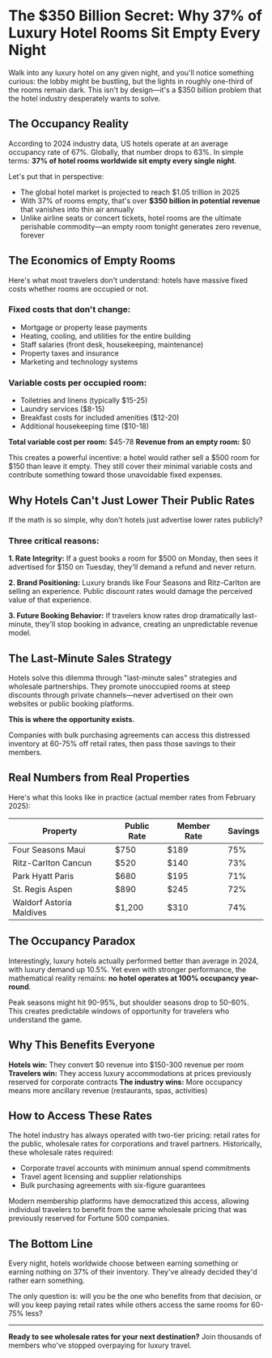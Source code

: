 # The $350 Billion Secret: Why 37% of Luxury Hotel Rooms Sit Empty Every Night

Walk into any luxury hotel on any given night, and you'll notice something curious: the lobby might be bustling, but the lights in roughly one-third of the rooms remain dark. This isn't by design—it's a $350 billion problem that the hotel industry desperately wants to solve.

## The Occupancy Reality

According to 2024 industry data, US hotels operate at an average occupancy rate of 67%. Globally, that number drops to 63%. In simple terms: **37% of hotel rooms worldwide sit empty every single night**.

Let's put that in perspective:
- The global hotel market is projected to reach $1.05 trillion in 2025
- With 37% of rooms empty, that's over **$350 billion in potential revenue** that vanishes into thin air annually
- Unlike airline seats or concert tickets, hotel rooms are the ultimate perishable commodity—an empty room tonight generates zero revenue, forever

## The Economics of Empty Rooms

Here's what most travelers don't understand: hotels have massive fixed costs whether rooms are occupied or not.

### Fixed costs that don't change:
- Mortgage or property lease payments
- Heating, cooling, and utilities for the entire building
- Staff salaries (front desk, housekeeping, maintenance)
- Property taxes and insurance
- Marketing and technology systems

### Variable costs per occupied room:
- Toiletries and linens (typically $15-25)
- Laundry services ($8-15)
- Breakfast costs for included amenities ($12-20)
- Additional housekeeping time ($10-18)

**Total variable cost per room:** $45-78
**Revenue from an empty room:** $0

This creates a powerful incentive: a hotel would rather sell a $500 room for $150 than leave it empty. They still cover their minimal variable costs and contribute something toward those unavoidable fixed expenses.

## Why Hotels Can't Just Lower Their Public Rates

If the math is so simple, why don't hotels just advertise lower rates publicly?

### Three critical reasons:

**1. Rate Integrity:** If a guest books a room for $500 on Monday, then sees it advertised for $150 on Tuesday, they'll demand a refund and never return.

**2. Brand Positioning:** Luxury brands like Four Seasons and Ritz-Carlton are selling an experience. Public discount rates would damage the perceived value of that experience.

**3. Future Booking Behavior:** If travelers know rates drop dramatically last-minute, they'll stop booking in advance, creating an unpredictable revenue model.

## The Last-Minute Sales Strategy

Hotels solve this dilemma through "last-minute sales" strategies and wholesale partnerships. They promote unoccupied rooms at steep discounts through private channels—never advertised on their own websites or public booking platforms.

**This is where the opportunity exists.**

Companies with bulk purchasing agreements can access this distressed inventory at 60-75% off retail rates, then pass those savings to their members.

## Real Numbers from Real Properties

Here's what this looks like in practice (actual member rates from February 2025):

| Property | Public Rate | Member Rate | Savings |
|----------|-------------|-------------|---------|
| Four Seasons Maui | $750 | $189 | 75% |
| Ritz-Carlton Cancun | $520 | $140 | 73% |
| Park Hyatt Paris | $680 | $195 | 71% |
| St. Regis Aspen | $890 | $245 | 72% |
| Waldorf Astoria Maldives | $1,200 | $310 | 74% |

## The Occupancy Paradox

Interestingly, luxury hotels actually performed better than average in 2024, with luxury demand up 10.5%. Yet even with stronger performance, the mathematical reality remains: **no hotel operates at 100% occupancy year-round**.

Peak seasons might hit 90-95%, but shoulder seasons drop to 50-60%. This creates predictable windows of opportunity for travelers who understand the game.

## Why This Benefits Everyone

**Hotels win:** They convert $0 revenue into $150-300 revenue per room
**Travelers win:** They access luxury accommodations at prices previously reserved for corporate contracts
**The industry wins:** More occupancy means more ancillary revenue (restaurants, spas, activities)

## How to Access These Rates

The hotel industry has always operated with two-tier pricing: retail rates for the public, wholesale rates for corporations and travel partners. Historically, these wholesale rates required:
- Corporate travel accounts with minimum annual spend commitments
- Travel agent licensing and supplier relationships
- Bulk purchasing agreements with six-figure guarantees

Modern membership platforms have democratized this access, allowing individual travelers to benefit from the same wholesale pricing that was previously reserved for Fortune 500 companies.

## The Bottom Line

Every night, hotels worldwide choose between earning something or earning nothing on 37% of their inventory. They've already decided they'd rather earn something.

The only question is: will you be the one who benefits from that decision, or will you keep paying retail rates while others access the same rooms for 60-75% less?

---

**Ready to see wholesale rates for your next destination?** Join thousands of members who've stopped overpaying for luxury travel.
